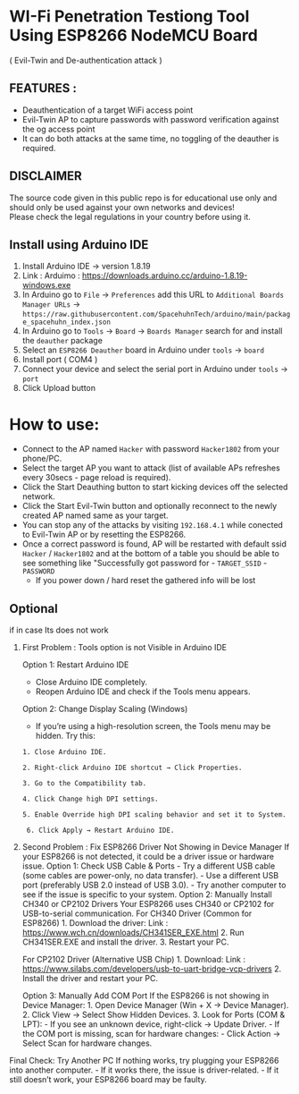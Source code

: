 # WI-Fi Penetration Testiong Tool Using ESP8266 NodeMCU Board 
( Evil-Twin and De-authentication attack ) 

## FEATURES :
* Deauthentication of a target WiFi access point
* Evil-Twin AP to capture passwords with password verification against the og access point
* It can do both attacks at the same time, no toggling of the deauther is required.

## DISCLAIMER
The source code given in this public repo is for educational use only and should only be used against your own networks and devices!<br>
Please check the legal regulations in your country before using it.

## Install using Arduino IDE
1. Install Arduino IDE -> version 1.8.19
2. Link : Arduimo : https://downloads.arduino.cc/arduino-1.8.19-windows.exe 
3. In Arduino go to `File` -> `Preferences` add this URL to `Additional Boards Manager URLs` ->
   `https://raw.githubusercontent.com/SpacehuhnTech/arduino/main/package_spacehuhn_index.json`  
4. In Arduino go to `Tools` -> `Board` -> `Boards Manager` search for and install the `deauther` package 
5. Select an `ESP8266 Deauther` board in Arduino under `tools` -> `board`
6. Install port ( COM4 ) 
7. Connect your device and select the serial port in Arduino under `tools` -> `port`
8. Click Upload button

# How to use:
- Connect to the AP named `Hacker` with password `Hacker1802` from your phone/PC.
- Select the target AP you want to attack (list of available APs refreshes every 30secs - page reload is required).
- Click the Start Deauthing button to start kicking devices off the selected network.
- Click the Start Evil-Twin button and optionally reconnect to the newly created AP named same as your target.
- You can stop any of the attacks by visiting `192.168.4.1` while conected to Evil-Twin AP or by resetting the ESP8266.
- Once a correct password is found, AP will be restarted with default ssid `Hacker` / `Hacker1802` and at the bottom of a table you should be able to see something like "Successfully got password for - `TARGET_SSID` - `PASSWORD`
   - If you power down / hard reset the gathered info will be lost


## Optional 
if in case Its does not work 

1. First Problem : Tools option is not Visible in Arduino IDE

   Option 1: Restart Arduino IDE
      - Close Arduino IDE completely.
      - Reopen Arduino IDE and check if the Tools menu appears.

   Option 2: Change Display Scaling (Windows)
      - If you’re using a high-resolution screen, the Tools menu may be hidden. Try this:

       1. Close Arduino IDE.

       2. Right-click Arduino IDE shortcut → Click Properties.

       3. Go to the Compatibility tab.

       4. Click Change high DPI settings.

       5. Enable Override high DPI scaling behavior and set it to System.

        6. Click Apply → Restart Arduino IDE.

2. Second Problem : Fix ESP8266 Driver Not Showing in Device Manager
   If your ESP8266 is not detected, it could be a driver issue or hardware issue.
     Option 1: Check USB Cable & Ports
         - Try a different USB cable (some cables are power-only, no data transfer).
         - Use a different USB port (preferably USB 2.0 instead of USB 3.0).
         - Try another computer to see if the issue is specific to your system.
     Option 2: Manually Install CH340 or CP2102 Drivers
     Your ESP8266 uses CH340 or CP2102 for USB-to-serial communication.
         For CH340 Driver (Common for ESP8266)
               1. Download the driver:
                 Link : https://www.wch.cn/downloads/CH341SER_EXE.html
               2. Run CH341SER.EXE and install the driver.
               3. Restart your PC.

    For CP2102 Driver (Alternative USB Chip)
       1. Download:
         Link : https://www.silabs.com/developers/usb-to-uart-bridge-vcp-drivers
       2. Install the driver and restart your PC.

   Option 3: Manually Add COM Port
      If the ESP8266 is not showing in Device Manager:
         1. Open Device Manager (Win + X → Device Manager).
         2. Click View → Select Show Hidden Devices.
         3. Look for Ports (COM & LPT):
                - If you see an unknown device, right-click → Update Driver.
                - If the COM port is missing, scan for hardware changes:
                   - Click Action → Select Scan for hardware changes.

Final Check: Try Another PC
   If nothing works, try plugging your ESP8266 into another computer.
      - If it works there, the issue is driver-related.
      - If it still doesn’t work, your ESP8266 board may be faulty.


           

   
